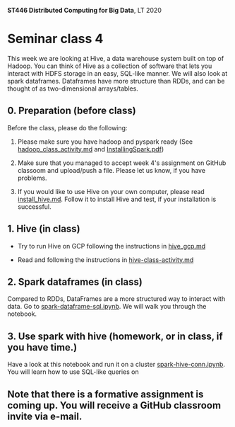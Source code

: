 **ST446 Distributed Computing for Big Data**, LT 2020

# Seminar class 4

This week we are looking at Hive, a data warehouse system built on top of Hadoop.
You can think of Hive as a collection of software that lets you interact with HDFS storage in an easy, SQL-like manner.
We will also look at spark dataframes. Dataframes have more structure than RDDs, and can be thought of as two-dimensional arrays/tables.

## 0. Preparation (before class)

Before the class, please do the following:

1. Please make sure you have hadoop and pyspark ready (See [hadoop_class_activity.md](../../week02/class/hadoop_class_activity.md) and [InstallingSpark.pdf](../../week03/class/InstallingSpark.pdf))

2. Make sure that you managed to accept week 4's assignment on GitHub classoom and upload/push a file. Please let us know, if you have problems.

3. If you would like to use Hive on your own computer, please read [install_hive.md](install_hive.md). Follow it to install Hive and test, if your installation is successful.

## 1. Hive (in class)

* Try to run Hive on GCP following the instructions in [hive_gcp.md](hive_gcp.md)

* Read and following the instructions in [hive-class-activity.md](hive-class-activity.md)

## 2. Spark dataframes (in class)

Compared to RDDs, DataFrames are a more structured way to interact with data.
Go to [spark-dataframe-sql.ipynb](spark-dataframe-sql.ipynb).
We will walk you through the notebook.

## 3. Use spark with hive (homework, or in class, if you have time.)

Have a look at this notebook and run it on a cluster [spark-hive-conn.ipynb](spark-hive-conn.ipynb). You will learn how to use SQL-like queries on

## Note that there is a formative assignment is coming up. You will receive a GitHub classroom invite via e-mail.

